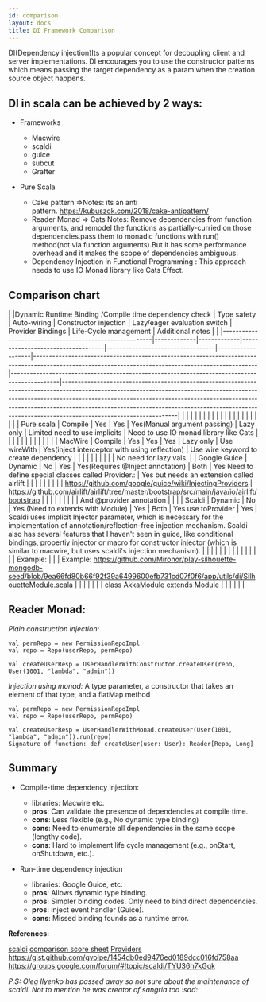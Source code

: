 ```yaml
---
id: comparison
layout: docs
title: DI Framework Comparison
---
```


DI(Dependency injection)Its a popular concept for decoupling client and server implementations.
DI encourages you to use the constructor patterns which means passing the target dependency as 
a param when the creation source object happens.
## DI in scala can be achieved by 2 ways:

- Frameworks
  - Macwire
  - scaldi
  - guice
  - subcut
  - Grafter

- Pure Scala
  - Cake pattern =>Notes: its an anti pattern. https://kubuszok.com/2018/cake-antipattern/ 
  - Reader Monad => Cats Notes: Remove dependencies from function arguments, and remodel the functions as partially-curried on those dependencies.pass them to monadic functions with run() method(not via function arguments).But it has some performance overhead and it makes the scope of dependencies ambiguous.
  - Dependency Injection in Functional Programming : This approach needs to use IO Monad library like Cats Effect.


## Comparison chart

|           |Dynamic Runtime Binding /Compile time dependency check | Type safety | Auto-wiring | Constructor injection             | Lazy/eager evaluation switch     | Provider Bindings | Life-Cycle management                                                                                                                              | Additional notes                                                                            |                                                                                                                                                                                                                                                                                                                                                            |
|--------------------------------------------------------|-------------|-------------|-----------------------------------|----------------------------------|-------------------|----------------------------------------------------------------------------------------------------------------------------------------------------|---------------------------------------------------------------------------------------------|------------------------------------------------------------------------------------------------------------------------------------------------------------------------------------------------------------------------------------------------------------------------------------------------------------------------------------------------------------|
|                                                        |             |             |                                   |                                  |                   |                                                                                                                                                    |                                                                                             |                                                                                                                                                                                                                                                                                                                                                            |
|                                                        |             |             |                                   |                                  |                   |                                                                                                                                                    |                                                                                             |                                                                                                                                                                                                                                                                                                                                                            |
| Pure scala                                             | Compile     | Yes         | Yes                               | Yes(Manual argument passing)     | Lazy only         | Limited need to use implicits                                                                                                                      | Need to use IO monad library like Cats                                                      |                                                                                                                                                                                                                                                                                                                                                            |
|                                                        |             |             |                                   |                                  |                   |                                                                                                                                                    |                                                                                             |                                                                                                                                                                                                                                                                                                                                                            |
| MacWire                                                | Compile     | Yes         | Yes                               | Yes                              | Lazy only         | Use wireWith                                                                                                                                       | Yes(inject interceptor with using reflection)                                               | Use wire keyword to create dependency                                                                                                                                                                                                                                                                                                                      |
|                                                        |             |             |                                   |                                  |                   |                                                                                                                                                    |                                                                                             | No need for lazy vals.                                                                                                                                                                                                                                                                                                                                     |
| Google Guice                                           | Dynamic     | No          | Yes                               | Yes(Requires @Inject annotation) | Both              | Yes Need to define special classes called Provider.:                                                                                               | Yes but needs an extension called airlift                                                   |                                                                                                                                                                                                                                                                                                                                                            |
|                                                        |             |             |                                   |                                  |                   | https://github.com/google/guice/wiki/InjectingProviders                                                                                            | https://github.com/airlift/airlift/tree/master/bootstrap/src/main/java/io/airlift/bootstrap |                                                                                                                                                                                                                                                                                                                                                            |
|                                                        |             |             |                                   |                                  |                   | And @provider annotation                                                                                                                           |                                                                                             |                                                                                                                                                                                                                                                                                                                                                            |
| Scaldi                                                 | Dynamic     | No          | Yes (Need to extends with Module) | Yes                              | Both              | Yes use toProvider                                                                                                                                 | Yes                                                                                         | Scaldi uses implicit Injector parameter, which is necessary for the implementation of annotation/reflection-free injection mechanism. Scaldi also has several features that I haven't seen in guice, like conditional bindings, propertiy injector or macro for constructor injector (which is similar to macwire, but uses scaldi's injection mechanism). |
|                                                        |             |             |                                   |                                  |                   |                                                                                                                                                    |                                                                                             |                                                                                                                                                                                                                                                                                                                                                            |
|                                                        |             |             | Example:                          |                                  |                   | Example: https://github.com/Mironor/play-silhouette-mongodb-seed/blob/9ea66fd80b66f92f39a6499600efb731cd07f0f6/app/utils/di/SilhouetteModule.scala |                                                                                             |                                                                                                                                                                                                                                                                                                                                                            |
|                                                        |             |             | class AkkaModule extends Module   |                                  |                   |                                                                                                                                                    |                                                                                             |                                                                                                                                                                                                                                                                                                                                                            |




## Reader Monad:

*Plain construction injection:*

```val userRepo = new UserRepoImpl
val permRepo = new PermissionRepoImpl
val repo = Repo(userRepo, permRepo) 

val createUserResp = UserHandlerWithConstructor.createUser(repo, User(1001, "lambda", "admin"))
```

*Injection using monad:*
A type parameter, a constructor that takes an element of that type, and a flatMap method

```val userRepo = new UserRepoImpl
val permRepo = new PermissionRepoImpl
val repo = Repo(userRepo, permRepo) 

val createUserResp = UserHandlerWithMonad.createUser(User(1001, "lambda", "admin")).run(repo) 
Signature of function: def createUser(user: User): Reader[Repo, Long]
```

## Summary
- Compile-time dependency injection:
  - libraries: Macwire etc.
  - **pros**: Can validate the presence of dependencies at compile time.
  - **cons**: Less flexible (e.g., No dynamic type binding)
  - **cons**: Need to enumerate all dependencies in the same scope (lengthy code).
  - **cons**: Hard to implement life cycle management (e.g., onStart, onShutdown, etc.).

- Run-time dependency injection
  - libraries: Google Guice, etc.
  - **pros**: Allows dynamic type binding.
  - **pros**: Simpler binding codes. Only need to bind direct dependencies.
  - **pros**: inject event handler (Guice).
  - **cons**: Missed binding founds as a runtime error.




**References:**

[scaldi](https://github.com/scaldi/scaldi)
[comparison score sheet](https://scala.libhunt.com/categories/647-modularization-and-dependency-injection)
[Providers](https://github.com/google/guice/wiki/InjectingProviders)
https://gist.github.com/gvolpe/1454db0ed9476ed0189dcc016fd758aa
https://groups.google.com/forum/#!topic/scaldi/TYU36h7kGqk


_P.S: Oleg Ilyenko has passed away so not sure about the maintenance of scaldi. Not to mention he was creator of sangria too :sad:_
